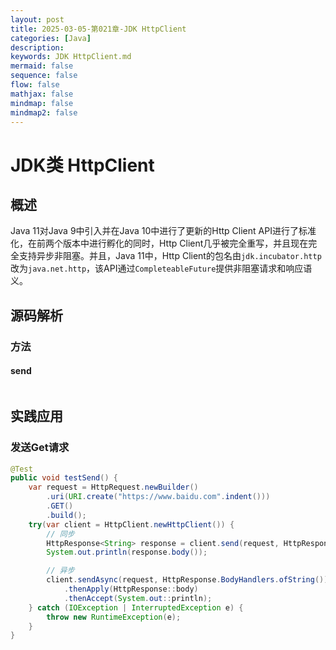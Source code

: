 ```yaml
---
layout: post
title: 2025-03-05-第021章-JDK HttpClient
categories: [Java]
description: 
keywords: JDK HttpClient.md
mermaid: false
sequence: false
flow: false
mathjax: false
mindmap: false
mindmap2: false
---
```

# JDK类 HttpClient

## 概述

Java 11对Java 9中引入并在Java 10中进行了更新的Http Client API进行了标准化，在前两个版本中进行孵化的同时，Http Client几乎被完全重写，并且现在完全支持异步非阻塞。并且，Java 11中，Http Client的包名由`jdk.incubator.http`改为`java.net.http`，该API通过`CompleteableFuture`提供非阻塞请求和响应语义。



## 源码解析

### 方法

#### send

```

```



## 实践应用

### 发送Get请求

```java
@Test
public void testSend() {
    var request = HttpRequest.newBuilder()
        .uri(URI.create("https://www.baidu.com".indent()))
        .GET()
        .build();
    try(var client = HttpClient.newHttpClient()) {
        // 同步
        HttpResponse<String> response = client.send(request, HttpResponse.BodyHandlers.ofString());
        System.out.println(response.body());

        // 异步
        client.sendAsync(request, HttpResponse.BodyHandlers.ofString())
            .thenApply(HttpResponse::body)
            .thenAccept(System.out::println);
    } catch (IOException | InterruptedException e) {
        throw new RuntimeException(e);
    }
}
```

